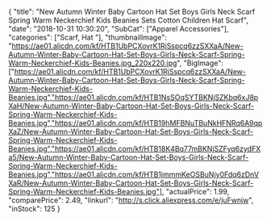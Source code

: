 {
	"title": "New Autumn Winter Baby Cartoon Hat Set Boys Girls Neck Scarf Spring Warm Neckerchief Kids Beanies Sets Cotton Children Hat Scarf",
	"date": "2018-10-31 10:30:20",
	"SubCat": ["Apparel Accessories"],
	"categories": ["Scarf, Hat "],
	"thumbnailImage": "https://ae01.alicdn.com/kf/HTB1UbPCXovrK1RjSspcq6zzSXXaA/New-Autumn-Winter-Baby-Cartoon-Hat-Set-Boys-Girls-Neck-Scarf-Spring-Warm-Neckerchief-Kids-Beanies.jpg_220x220.jpg",
	"BigImage": ["https://ae01.alicdn.com/kf/HTB1UbPCXovrK1RjSspcq6zzSXXaA/New-Autumn-Winter-Baby-Cartoon-Hat-Set-Boys-Girls-Neck-Scarf-Spring-Warm-Neckerchief-Kids-Beanies.jpg","https://ae01.alicdn.com/kf/HTB1NsSOqSYTBKNjSZKbq6xJ8pXaH/New-Autumn-Winter-Baby-Cartoon-Hat-Set-Boys-Girls-Neck-Scarf-Spring-Warm-Neckerchief-Kids-Beanies.jpg","https://ae01.alicdn.com/kf/HTB19hMFBNuTBuNkHFNRq6A9qpXaZ/New-Autumn-Winter-Baby-Cartoon-Hat-Set-Boys-Girls-Neck-Scarf-Spring-Warm-Neckerchief-Kids-Beanies.jpg","https://ae01.alicdn.com/kf/HTB18K4Bq77mBKNjSZFyq6zydFXa5/New-Autumn-Winter-Baby-Cartoon-Hat-Set-Boys-Girls-Neck-Scarf-Spring-Warm-Neckerchief-Kids-Beanies.jpg","https://ae01.alicdn.com/kf/HTB1jmmmKeOSBuNjy0Fdq6zDnVXaR/New-Autumn-Winter-Baby-Cartoon-Hat-Set-Boys-Girls-Neck-Scarf-Spring-Warm-Neckerchief-Kids-Beanies.jpg"],
	"actualPrice": 1.99,
	"comparePrice": 2.49,
	"linkurl": "http://s.click.aliexpress.com/e/juFwnjw",
	"inStock": 125
}
